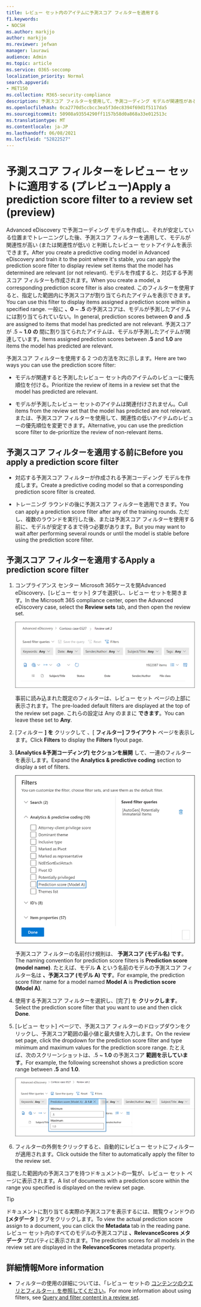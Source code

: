 ```yaml
---
title: レビュー セット内のアイテムに予測スコア フィルターを適用する
f1.keywords:
- NOCSH
ms.author: markjjo
author: markjjo
ms.reviewer: jefwan
manager: laurawi
audience: Admin
ms.topic: article
ms.service: O365-seccomp
localization_priority: Normal
search.appverid:
- MET150
ms.collection: M365-security-compliance
description: 予測スコア フィルターを使用して、予測コーディング モデルが関連性がある、または関連性が低いと予測されるアイテムを表示します。
ms.openlocfilehash: 0ca2770d5ccbcc3ea5f3dec8394f69d1f5117da5
ms.sourcegitcommit: 50908a93554290ff1157b58d0a868a33e012513c
ms.translationtype: MT
ms.contentlocale: ja-JP
ms.lasthandoff: 06/08/2021
ms.locfileid: "52822527"
---
```

# <a name="apply-a-prediction-score-filter-to-a-review-set-preview"></a><span data-ttu-id="2e210-103">予測スコア フィルターをレビュー セットに適用する (プレビュー)</span><span class="sxs-lookup"><span data-stu-id="2e210-103">Apply a prediction score filter to a review set (preview)</span></span>

<span data-ttu-id="2e210-104">Advanced eDiscovery で予測コーディング モデルを作成し、それが安定している位置までトレーニングした後、予測スコア フィルターを適用して、モデルが関連性が高い (または関連性が低い) と判断したレビュー セットアイテムを表示できます。</span><span class="sxs-lookup"><span data-stu-id="2e210-104">After you create a predictive coding model in Advanced eDiscovery and train it to the point where it's stable, you can apply the prediction score filter to display review set items that the model has determined are relevant (or not relevant).</span></span> <span data-ttu-id="2e210-105">モデルを作成すると、対応する予測スコア フィルターも作成されます。</span><span class="sxs-lookup"><span data-stu-id="2e210-105">When you create a model, a corresponding prediction score filter is also created.</span></span> <span data-ttu-id="2e210-106">このフィルターを使用すると、指定した範囲内に予測スコアが割り当てられたアイテムを表示できます。</span><span class="sxs-lookup"><span data-stu-id="2e210-106">You can use this filter to display items assigned a prediction score within a specified range.</span></span> <span data-ttu-id="2e210-107">一般に **、0** ~ **.5** の予測スコアは、モデルが予測したアイテムには割り当てられていない。</span><span class="sxs-lookup"><span data-stu-id="2e210-107">In general, prediction scores between **0** and **.5** are assigned to items that model has predicted are not relevant.</span></span> <span data-ttu-id="2e210-108">予測スコアが .5 ~ **1.0** **の** 間に割り当てられたアイテムは、モデルが予測したアイテムが関連しています。</span><span class="sxs-lookup"><span data-stu-id="2e210-108">Items assigned prediction scores between **.5** and **1.0** are items the model has predicted are relevant.</span></span>

<span data-ttu-id="2e210-109">予測スコア フィルターを使用する 2 つの方法を次に示します。</span><span class="sxs-lookup"><span data-stu-id="2e210-109">Here are two ways you can use the prediction score filter:</span></span>

- <span data-ttu-id="2e210-110">モデルが関連すると予測したレビュー セット内のアイテムのレビューに優先順位を付ける。</span><span class="sxs-lookup"><span data-stu-id="2e210-110">Prioritize the review of items in a review set that the model has predicted are relevant.</span></span>

- <span data-ttu-id="2e210-111">モデルが予測したレビュー セットのアイテムは関連付けされません。</span><span class="sxs-lookup"><span data-stu-id="2e210-111">Cull items from the review set that the model has predicted are not relevant.</span></span> <span data-ttu-id="2e210-112">または、予測スコア フィルターを使用して、関連性の低いアイテムのレビューの優先順位を変更できます。</span><span class="sxs-lookup"><span data-stu-id="2e210-112">Alternative, you can use the prediction score filter to de-prioritize the review of non-relevant items.</span></span>

## <a name="before-you-apply-a-prediction-score-filter"></a><span data-ttu-id="2e210-113">予測スコア フィルターを適用する前に</span><span class="sxs-lookup"><span data-stu-id="2e210-113">Before you apply a prediction score filter</span></span>

- <span data-ttu-id="2e210-114">対応する予測スコア フィルターが作成される予測コーディング モデルを作成します。</span><span class="sxs-lookup"><span data-stu-id="2e210-114">Create a predictive coding model so that a corresponding prediction score filter is created.</span></span>

- <span data-ttu-id="2e210-115">トレーニング ラウンドの後に予測スコア フィルターを適用できます。</span><span class="sxs-lookup"><span data-stu-id="2e210-115">You can apply a prediction score filter after any of the training rounds.</span></span> <span data-ttu-id="2e210-116">ただし、複数のラウンドを実行した後、または予測スコア フィルターを使用する前に、モデルが安定するまで待つ必要があります。</span><span class="sxs-lookup"><span data-stu-id="2e210-116">But you may want to wait after performing several rounds or until the model is stable before using the prediction score filter.</span></span>

## <a name="apply-a-prediction-score-filter"></a><span data-ttu-id="2e210-117">予測スコア フィルターを適用する</span><span class="sxs-lookup"><span data-stu-id="2e210-117">Apply a prediction score filter</span></span>

1. <span data-ttu-id="2e210-118">コンプライアンス センター Microsoft 365ケースを開Advanced eDiscovery、[レビュー セット] タブを選択し、レビュー セットを開きます。</span><span class="sxs-lookup"><span data-stu-id="2e210-118">In the Microsoft 365 compliance center, open the Advanced eDiscovery case, select the **Review sets** tab, and then open the review set.</span></span>

   ![[フィルター] をクリックして [フィルター] フライアウト ページを表示します。](..\media\PredictionScoreFilter0.png)   

   <span data-ttu-id="2e210-120">事前に読み込まれた既定のフィルターは、レビュー セット ページの上部に表示されます。</span><span class="sxs-lookup"><span data-stu-id="2e210-120">The pre-loaded default filters are displayed at the top of the review set page.</span></span> <span data-ttu-id="2e210-121">これらの設定は Any のままに **できます**。</span><span class="sxs-lookup"><span data-stu-id="2e210-121">You can leave these set to **Any**.</span></span>

2. <span data-ttu-id="2e210-122">[フィルター **] を** クリックして 、[ **フィルター] フライアウト** ページを表示します。</span><span class="sxs-lookup"><span data-stu-id="2e210-122">Click **Filters** to display the **Filters** flyout page.</span></span>

3. <span data-ttu-id="2e210-123">**[Analytics &予測コーディング] セクションを展開** して、一連のフィルターを表示します。</span><span class="sxs-lookup"><span data-stu-id="2e210-123">Expand the **Analytics & predictive coding** section to display a set of filters.</span></span>

      ![[Analytics &コーディング] セクションの予測スコア フィルター](..\media\PredictionScoreFilter1.png)

   <span data-ttu-id="2e210-125">予測スコア フィルターの名前付け規則は、 **予測スコア (モデル名) です**。</span><span class="sxs-lookup"><span data-stu-id="2e210-125">The naming convention for prediction score filters is **Prediction score (model name)**.</span></span> <span data-ttu-id="2e210-126">たとえば、モデル **A** という名前のモデルの予測スコア フィルター名は **、予測スコア (モデル A) です**。</span><span class="sxs-lookup"><span data-stu-id="2e210-126">For example, the prediction score filter name for a model named **Model A** is **Prediction score (Model A)**.</span></span>

4. <span data-ttu-id="2e210-127">使用する予測スコア フィルターを選択し、[完了] を **クリックします**。</span><span class="sxs-lookup"><span data-stu-id="2e210-127">Select the prediction score filter that you want to use and then click **Done**.</span></span>

5. <span data-ttu-id="2e210-128">[レビュー セット] ページで、予測スコア フィルターのドロップダウンをクリックし、予測スコア範囲の最小値と最大値を入力します。</span><span class="sxs-lookup"><span data-stu-id="2e210-128">On the review set page, click the dropdown for the prediction score filter and type minimum and maximum values for the prediction score range.</span></span> <span data-ttu-id="2e210-129">たとえば、次のスクリーンショットは、.5 ~ **1.0** の予測スコア **範囲を示しています**。</span><span class="sxs-lookup"><span data-stu-id="2e210-129">For example, the following screenshot shows a prediction score range between **.5** and **1.0**.</span></span>

   ![予測スコア フィルターの最小値と最大値](..\media\PredictionScoreFilter2.png)

6. <span data-ttu-id="2e210-131">フィルターの外側をクリックすると、自動的にレビュー セットにフィルターが適用されます。</span><span class="sxs-lookup"><span data-stu-id="2e210-131">Click outside the filter to automatically apply the filter to the review set.</span></span>

  <span data-ttu-id="2e210-132">指定した範囲内の予測スコアを持つドキュメントの一覧が、レビュー セット ページに表示されます。</span><span class="sxs-lookup"><span data-stu-id="2e210-132">A list of documents with a prediction score within the range you specified is displayed on the review set page.</span></span> 

  > [!TIP]
  > <span data-ttu-id="2e210-133">ドキュメントに割り当てる実際の予測スコアを表示するには、閲覧ウィンドウの **[メタデータ** ] タブをクリックします。</span><span class="sxs-lookup"><span data-stu-id="2e210-133">To view the actual prediction score assign to a document, you can click the **Metadata** tab in the reading pane.</span></span> <span data-ttu-id="2e210-134">レビュー セット内のすべてのモデルの予測スコアは **、RelevanceScores メタデータ** プロパティに表示されます。</span><span class="sxs-lookup"><span data-stu-id="2e210-134">The prediction scores for all models in the review set are displayed in the **RelevanceScores** metadata property.</span></span>

## <a name="more-information"></a><span data-ttu-id="2e210-135">詳細情報</span><span class="sxs-lookup"><span data-stu-id="2e210-135">More information</span></span>

- <span data-ttu-id="2e210-136">フィルターの使用の詳細については、「レビュー セットの [コンテンツのクエリとフィルター」を参照してください](review-set-search.md)。</span><span class="sxs-lookup"><span data-stu-id="2e210-136">For more information about using filters, see [Query and filter content in a review set](review-set-search.md).</span></span>
